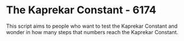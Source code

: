 # The Kaprekar Constant - 6174

This script aims to people who want to test the Kaprekar Constant and wonder in how many steps that numbers reach the Kaprekar Constant.
